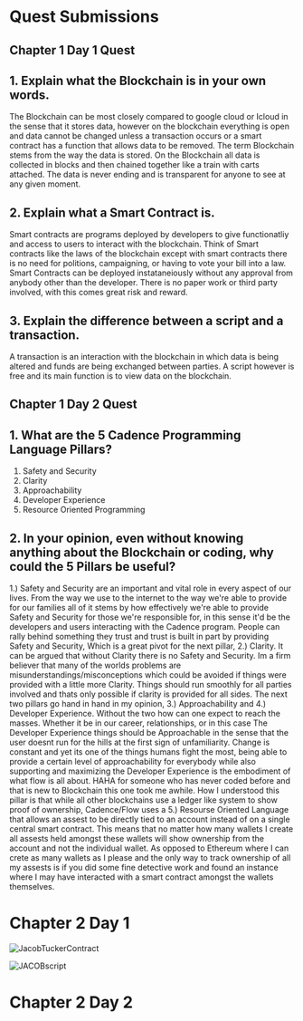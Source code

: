 # Quest Submissions 

## Chapter 1 Day 1 Quest

## 1. Explain what the Blockchain is in your own words. 
 
 The Blockchain can be most closely compared to google cloud or Icloud in the sense that it stores data, however on the blockchain everything is open and data cannot be changed unless a transaction occurs or a smart contract has a function that allows data to be removed. The term Blockchain stems from the way the data is stored. On the Blockchain all data is collected in blocks and then chained together like a train with carts attached. The data is never ending and is transparent for anyone to see at any given moment. 

## 2. Explain what a Smart Contract is.

 Smart contracts are programs deployed by developers to give functionatliy and access to users to interact with the blockchain. Think of Smart contracts like the laws of the blockchain except with smart contracts there is no need for politions, campaigning, or having to vote your bill into a law. Smart Contracts can be deployed instataneiously without any approval from anybody other than the developer. There is no paper work or third party involved, with this comes great risk and reward.
 
 ## 3. Explain the difference between a script and a transaction.
 
 A transaction is an interaction with the blockchain in which data is being altered and funds are being exchanged between parties. A script however is free and its main function is to view data on the blockchain. 

## Chapter 1 Day 2 Quest 

## 1. What are the 5 Cadence Programming Language Pillars?

 1. Safety and Security 
 2. Clarity
 3. Approachability
 4. Developer Experience
 5. Resource Oriented Programming

## 2. In your opinion, even without knowing anything about the Blockchain or coding, why could the 5 Pillars be useful?

1.) Safety and Security are an important and vital role in every aspect of our lives. From the way we use to the internet to the way we're able to provide for our families all of it stems by how effectively we're able to provide Safety and Security for those we're responsible for, in this sense it'd be the developers and users interacting with the Cadence program. People can rally behind something they trust and trust is built in part by providing Safety and Security, Which is a great pivot for the next pillar, 2.) Clarity. It can be argued that without Clarity there is no Safety and Security. Im a firm believer that many of the worlds problems are misunderstandings/misconceptions which could be avoided if things were provided with a little more Clarity. Things should run smoothly for all parties involved and thats only possible if clarity is provided for all sides. The next two pillars go hand in hand in my opinion, 3.) Approachability and 4.) Developer Experience. Without the two how can one expect to reach the masses. Whether it be in our career, relationships, or in this case The Developer Experience things should be Approachable in the sense that the user doesnt run for the hills at the first sign of unfamiliarity. Change is constant and yet its one of the things humans fight the most, being able to provide a certain level of approachability for everybody while also supporting and maximizing the Developer Experience is the embodiment of what flow is all about. HAHA for someone who has never coded before and that is new to Blockchain this one took me awhile. How I understood this pillar is that while all other blockchains use a ledger like system to show proof of ownership, Cadence/Flow uses a 5.) Resourse Oriented Language that allows an assest to be directly tied to an account instead of on a single central smart contract. This means that no matter how many wallets I create all assests held amongst these wallets will show ownership from the account and not the individual wallet. As opposed to Ethereum where I can crete as many wallets as I please and the only way to track ownership of all my assests is if you did some fine detective work and found an instance where I may have interacted with a smart contract amongst the wallets themselves.

# Chapter 2 Day 1 
![JacobTuckerContract](https://user-images.githubusercontent.com/106129460/173203493-618ec706-eb18-4415-9195-ee86b69e29d5.png)

![JACOBscript](https://user-images.githubusercontent.com/106129460/173203774-68780eaf-bddf-49b9-a959-80ff855d83a9.png)

# Chapter 2 Day 2
